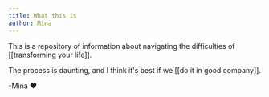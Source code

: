 ```yaml
---
title: What this is
author: Mina
---
```

This is a repository of information about navigating the difficulties of [[transforming your life]]. 

The process is daunting, and I think it's best if we [[do it in good company]]. 

-Mina ♥